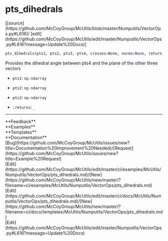 # <a id="McUtils.Numputils.VectorOps.pts_dihedrals">pts_dihedrals</a>
<div class="docs-source-link" markdown="1">
[[source](https://github.com/McCoyGroup/McUtils/blob/master/Numputils/VectorOps.py#L616)/
[edit](https://github.com/McCoyGroup/McUtils/edit/master/Numputils/VectorOps.py#L616?message=Update%20Docs)]
</div>

```python
pts_dihedrals(pts1, pts2, pts3, pts4, crosses=None, norms=None, return_crosses=False): 
```
Provides the dihedral angle between pts4 and the plane of the other three vectors
  - `pts1`: `np.ndarray`
    > 
  - `pts2`: `np.ndarray`
    > 
  - `pts3`: `np.ndarray`
    > 
  - `:returns`: `_`
    > 











---


<div markdown="1" class="text-secondary">
<div class="container">
  <div class="row">
   <div class="col" markdown="1">
**Feedback**   
</div>
   <div class="col" markdown="1">
**Examples**   
</div>
   <div class="col" markdown="1">
**Templates**   
</div>
   <div class="col" markdown="1">
**Documentation**   
</div>
   <div class="col" markdown="1">
   
</div>
   <div class="col" markdown="1">
   
</div>
   <div class="col" markdown="1">
   
</div>
</div>
  <div class="row">
   <div class="col" markdown="1">
[Bug](https://github.com/McCoyGroup/McUtils/issues/new?title=Documentation%20Improvement%20Needed)/[Request](https://github.com/McCoyGroup/McUtils/issues/new?title=Example%20Request)   
</div>
   <div class="col" markdown="1">
[Edit](https://github.com/McCoyGroup/McUtils/edit/master/ci/examples/McUtils/Numputils/VectorOps/pts_dihedrals.md)/[New](https://github.com/McCoyGroup/McUtils/new/master/?filename=ci/examples/McUtils/Numputils/VectorOps/pts_dihedrals.md)   
</div>
   <div class="col" markdown="1">
[Edit](https://github.com/McCoyGroup/McUtils/edit/master/ci/docs/McUtils/Numputils/VectorOps/pts_dihedrals.md)/[New](https://github.com/McCoyGroup/McUtils/new/master/?filename=ci/docs/templates/McUtils/Numputils/VectorOps/pts_dihedrals.md)   
</div>
   <div class="col" markdown="1">
[Edit](https://github.com/McCoyGroup/McUtils/edit/master/Numputils/VectorOps.py#L616?message=Update%20Docs)   
</div>
   <div class="col" markdown="1">
   
</div>
   <div class="col" markdown="1">
   
</div>
   <div class="col" markdown="1">
   
</div>
</div>
</div>
</div>